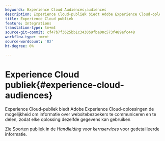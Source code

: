 ```yaml
---
keywords: Experience Cloud Audiences;audiences
description: Experience Cloud-publiek biedt Adobe Experience Cloud-oplossingen de mogelijkheid om informatie over websitebezoekers te communiceren en te delen, zodat elke oplossing dezelfde gegevens kan gebruiken.
title: Experience Cloud publiek
feature: Integrations
translation-type: tm+mt
source-git-commit: cf47b7f3625bb1c3430b9fba00c573f489efc448
workflow-type: tm+mt
source-wordcount: '82'
ht-degree: 0%

---
```



# Experience Cloud publiek{#experience-cloud-audiences}

Experience Cloud-publiek biedt Adobe Experience Cloud-oplossingen de mogelijkheid om informatie over websitebezoekers te communiceren en te delen, zodat elke oplossing dezelfde gegevens kan gebruiken.

Zie [Soorten publiek](https://experienceleague.adobe.com/docs/core-services/interface/audiences/audience-library.html) in de *Handleiding voor kernservices* voor gedetailleerde informatie.
